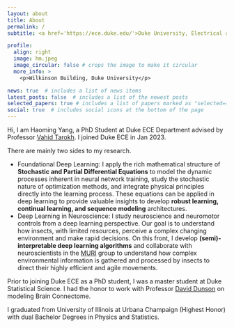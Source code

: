 ```yaml
---
layout: about
title: About
permalink: /
subtitle: <a href='https://ece.duke.edu/'>Duke University, Electrical and Computer Engineering</a>. 

profile:
  align: right
  image: hm.jpeg
  image_circular: false # crops the image to make it circular
  more_info: >
    <p>Wilkinson Building, Duke University</p>

news: true  # includes a list of news items
latest_posts: false  # includes a list of the newest posts
selected_papers: true # includes a list of papers marked as "selected={true}"
social: true  # includes social icons at the bottom of the page
---
```


Hi, I am Haoming Yang, a PhD Student at Duke ECE Department advised by Professor [Vahid Tarokh](https://ece.duke.edu/faculty/vahid-tarokh). I joined Duke ECE in Jan 2023. 

There are mainly two sides to my research. 
* Foundational Deep Learning: I apply the rich mathematical structure of **Stochastic and Partial Differential Equations** to model the dynamic processes inherent in neural network training, study the stochastic nature of optimization methods, and integrate physical principles directly into the learning process. These equations can be applied in deep learning to provide valuable insights to develop **robust learning, continual learning, and sequence modeling** architectures.
* Deep Learning in Neuroscience: I study neuroscience and neuromotor controls from a deep learning perspective. Our goal is to understand how insects, with limited resources, perceive a complex changing environment and make rapid decisions. On this front, I develop **(semi)-interpretable deep learning algorithms** and collaborate with neuroscientists in the [MURI](https://sites.gatech.edu/flap-muri/) group to understand how complex environmental information is gathered and processed by insects to direct their highly efficient and agile movements. 

Prior to joining Duke ECE as a PhD student, I was a master student at Duke Statistical Science. I had the honor to work with Professor [David Dunson](https://scholar.google.co.uk/citations?view_op=list_works&hl=en&hl=en&user=KwEOawwAAAAJ&pagesize=80&sortby=pubdate) on modeling Brain Connectome. 

I graduated from University of Illinois at Urbana Champaign (Highest Honor) with dual Bachelor Degrees in Physics and Statistics.
